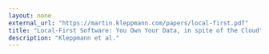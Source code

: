 ```yaml
---
layout: none
external_url: "https://martin.kleppmann.com/papers/local-first.pdf"
title: "Local-First Software: You Own Your Data, in spite of the Cloud"
description: "Kleppmann et al."
---
```

